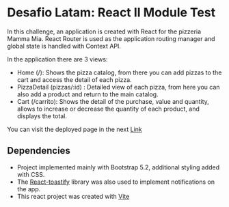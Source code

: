 # Desafio Latam: React II Module Test

In this challenge, an application is created with React for the pizzeria Mamma Mia. React Router is used as the application routing manager and global state is handled with Context API.

In the application there are 3 views:
- Home (/): Shows the pizza catalog, from there you can add pizzas to the cart and access the detail of each pizza.
- PizzaDetail (pizzas/:id) : Detailed view of each pizza, from here you can also add a product and return to the main catalog.
- Cart (/carrito): Shows the detail of the purchase, value and quantity, allows to increase or decrease the quantity of each product, and displays the total.

You can visit the deployed page in the next [Link](https://astonishing-jalebi-f912b2.netlify.app/)


## Dependencies

- Project implemented mainly with Bootstrap 5.2, additional styling added with CSS.
- The [React-toastify](https://www.npmjs.com/package/react-toastify) library was also used to implement notifications on the app.
- This react project was created with [Vite](https://vitejs.dev/)




